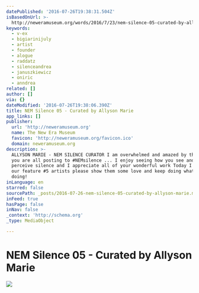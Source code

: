 ```yaml
---
datePublished: '2016-07-26T19:38:31.504Z'
isBasedOnUrl: >-
  http://neweramuseum.org/words/2016/7/23/nem-silence-05-curated-by-allyson-marie
keywords:
  - v-ex
  - bigiarinijuly
  - artist
  - founder
  - alogue
  - raddatz
  - silenceandrea
  - januszkiewicz
  - oniric
  - anndrea
related: []
author: []
via: {}
dateModified: '2016-07-26T19:38:06.390Z'
title: NEM Silence 05 - Curated by Allyson Marie
app_links: []
publisher:
  url: 'http://neweramuseum.org'
  name: The New Era Museum
  favicon: 'http://neweramuseum.org/favicon.ico'
  domain: neweramuseum.org
description: >-
  ALLYSON MARIE - NEM SILENCE CURATOR I am overwhelmed and amazed by the images
  you are all posting to ‪#‎NEMsilence‬ ... I enjoy seeing how you see and
  perceive silence and I appreciate all of your wonderful work Today I present
  our feature #5 artists please show them some love and keep doing what you are
  doing!
inLanguage: en
starred: false
sourcePath: _posts/2016-07-26-nem-silence-05-curated-by-allyson-marie.md
inFeed: true
hasPage: false
inNav: false
_context: 'http://schema.org'
_type: MediaObject

---
```

# NEM Silence 05 - Curated by Allyson Marie
![](https://the-grid-user-content.s3-us-west-2.amazonaws.com/ce98fe7d-a266-4cb8-9dec-8fec171656bc.jpg)
